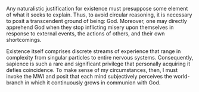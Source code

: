 Any naturalistic justification for existence must presuppose some element of what it seeks to explain. Thus, to avoid circular reasoning, it is necessary to posit a transcendent ground of being: God. Moreover, one may directly apprehend God when they stop inflicting misery upon themselves in response to external events, the actions of others, and their own shortcomings.

Existence itself comprises discrete streams of experience that range in complexity from singular particles to entire nervous systems. Consequently, sapience is such a rare and significant privilege that personally acquiring it defies coincidence. To make sense of my circumstances, then, I must invoke the MWI and posit that each mind subjectively perceives the world-branch in which it continuously grows in communion with God.
